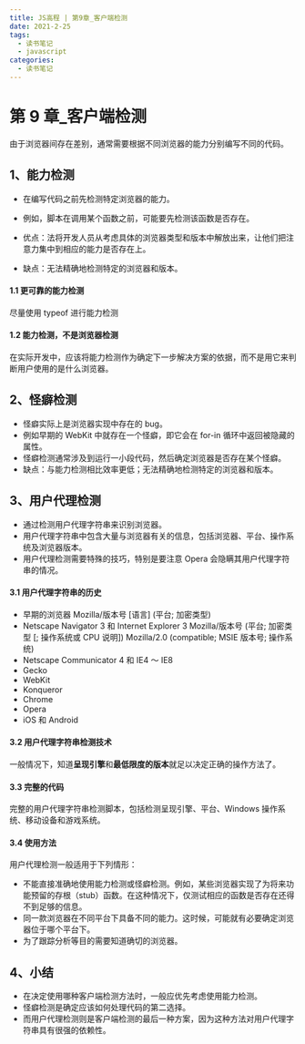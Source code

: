 ```yaml
---
title: JS高程 | 第9章_客户端检测
date: 2021-2-25
tags:
  - 读书笔记
  - javascript
categories:
  - 读书笔记
---
```


# 第 9 章\_客户端检测

由于浏览器间存在差别，通常需要根据不同浏览器的能力分别编写不同的代码。

## 1、能力检测

- 在编写代码之前先检测特定浏览器的能力。

- 例如，脚本在调用某个函数之前，可能要先检测该函数是否存在。

- 优点：法将开发人员从考虑具体的浏览器类型和版本中解放出来，让他们把注意力集中到相应的能力是否存在上。
- 缺点：无法精确地检测特定的浏览器和版本。

#### 1.1 更可靠的能力检测

尽量使用 typeof 进行能力检测

#### 1.2 能力检测，不是浏览器检测

在实际开发中，应该将能力检测作为确定下一步解决方案的依据，而不是用它来判断用户使用的是什么浏览器。

## 2、怪癖检测

- 怪癖实际上是浏览器实现中存在的 bug。
- 例如早期的 WebKit 中就存在一个怪癖，即它会在 for-in 循环中返回被隐藏的属性。
- 怪癖检测通常涉及到运行一小段代码，然后确定浏览器是否存在某个怪癖。
- 缺点：与能力检测相比效率更低；无法精确地检测特定的浏览器和版本。

## 3、用户代理检测

- 通过检测用户代理字符串来识别浏览器。
- 用户代理字符串中包含大量与浏览器有关的信息，包括浏览器、平台、操作系统及浏览器版本。
- 用户代理检测需要特殊的技巧，特别是要注意 Opera 会隐瞒其用户代理字符串的情况。

#### 3.1 用户代理字符串的历史

- 早期的浏览器 Mozilla/版本号 [语言] (平台; 加密类型)
- Netscape Navigator 3 和 Internet Explorer 3 Mozilla/版本号 (平台; 加密类型 [; 操作系统或 CPU 说明]) Mozilla/2.0 (compatible; MSIE 版本号; 操作系统)
- Netscape Communicator 4 和 IE4 ～ IE8
- Gecko
- WebKit
- Konqueror
- Chrome
- Opera
- iOS 和 Android

#### 3.2 用户代理字符串检测技术

一般情况下，知道**呈现引擎**和**最低限度的版本**就足以决定正确的操作方法了。

#### 3.3 完整的代码

完整的用户代理字符串检测脚本，包括检测呈现引擎、平台、Windows 操作系统、移动设备和游戏系统。

#### 3.4 使用方法

用户代理检测一般适用于下列情形：

- 不能直接准确地使用能力检测或怪癖检测。例如，某些浏览器实现了为将来功能预留的存根（stub）函数。在这种情况下，仅测试相应的函数是否存在还得不到足够的信息。
- 同一款浏览器在不同平台下具备不同的能力。这时候，可能就有必要确定浏览器位于哪个平台下。
- 为了跟踪分析等目的需要知道确切的浏览器。

## 4、小结

- 在决定使用哪种客户端检测方法时，一般应优先考虑使用能力检测。
- 怪癖检测是确定应该如何处理代码的第二选择。
- 而用户代理检测则是客户端检测的最后一种方案，因为这种方法对用户代理字符串具有很强的依赖性。

